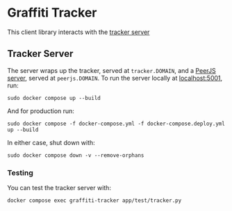 # Graffiti Tracker

This client library interacts with the [tracker server](https://github.com/graffiti-garden/tracker-server/)

## Tracker Server

The server wraps up the tracker, served at `tracker.DOMAIN`, and a [PeerJS server](https://github.com/peers/peerjs-server), served at `peerjs.DOMAIN`. To run the server locally at [localhost:5001](), run:

    sudo docker compose up --build

And for production run:

    sudo docker compose -f docker-compose.yml -f docker-compose.deploy.yml up --build

In either case, shut down with:

    sudo docker compose down -v --remove-orphans

### Testing

You can test the tracker server with:

    docker compose exec graffiti-tracker app/test/tracker.py
